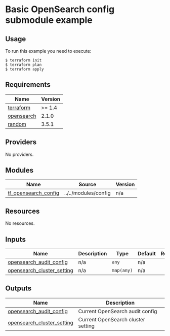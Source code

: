 
# Basic OpenSearch config submodule example

## Usage

To run this example you need to execute:

```
$ terraform init
$ terraform plan
$ terraform apply
```

## Requirements

| Name | Version |
|------|---------|
| <a name="requirement_terraform"></a> [terraform](#requirement\_terraform) | >= 1.4 |
| <a name="requirement_opensearch"></a> [opensearch](#requirement\_opensearch) | 2.1.0 |
| <a name="requirement_random"></a> [random](#requirement\_random) | 3.5.1 |

## Providers

No providers.

## Modules

| Name | Source | Version |
|------|--------|---------|
| <a name="module_tf_opensearch_config"></a> [tf\_opensearch\_config](#module\_tf\_opensearch\_config) | ../../modules/config | n/a |

## Resources

No resources.

## Inputs

| Name | Description | Type | Default | Required |
|------|-------------|------|---------|:--------:|
| <a name="input_opensearch_audit_config"></a> [opensearch\_audit\_config](#input\_opensearch\_audit\_config) | n/a | `any` | n/a | yes |
| <a name="input_opensearch_cluster_setting"></a> [opensearch\_cluster\_setting](#input\_opensearch\_cluster\_setting) | n/a | `map(any)` | n/a | yes |

## Outputs

| Name | Description |
|------|-------------|
| <a name="output_opensearch_audit_config"></a> [opensearch\_audit\_config](#output\_opensearch\_audit\_config) | Current OpenSearch audit config |
| <a name="output_opensearch_cluster_setting"></a> [opensearch\_cluster\_setting](#output\_opensearch\_cluster\_setting) | Current OpenSearch cluster setting |
<!-- END_TF_DOCS -->